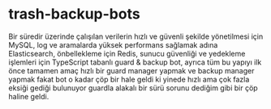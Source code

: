 # trash-backup-bots


Bir süredir üzerinde çalışılan verilerin hızlı ve güvenli şekilde yönetilmesi için MySQL, log ve aramalarda yüksek performans sağlamak adına Elasticsearch, önbellekleme için Redis, sunucu güvenliği ve yedekleme işlemleri için TypeScript tabanlı guard & backup bot, ayrıca tüm bu yapıyı ilk önce tamamen amaç hızlı bir guard manager yapmak ve backup manager yapmak fakat bot o kadar çöp bir hale geldi ki yinede hızlı ama çok fazla eksiği gediği bulunuyor guardla alakalı bir sürü sorunu dediğim gibi bir çöp haline geldi.
